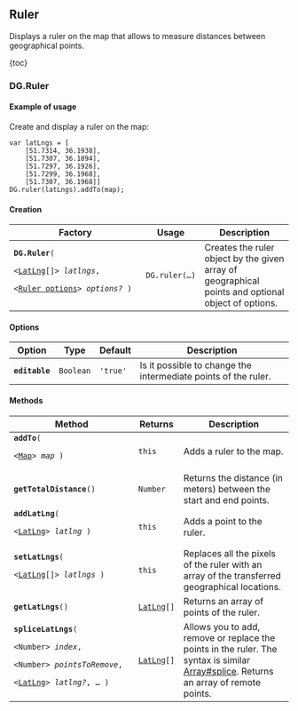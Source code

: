 ## Ruler

Displays a ruler on the map that allows to measure distances between geographical points.

{toc}

### DG.Ruler

#### Example of usage

Create and display a ruler on the map:

    var latLngs = [
        [51.7314, 36.1938],
        [51.7307, 36.1894],
        [51.7297, 36.1926],
        [51.7299, 36.1968],
        [51.7307, 36.1968]]
    DG.ruler(latLngs).addTo(map);

#### Creation

<table>
    <thead>
        <tr>
            <th>Factory</th>
            <th>Usage</th>
            <th>Description</th>
        </tr>
    </thead>
    <tbody>
        <tr>
            <td><code><b>DG.Ruler</b>(
                <nobr>&lt;<a href="/doc/maps/en/manual/basic-types#dglatlng">LatLng</a>[]&gt; <i>latlngs</i>,</nobr>
                <nobr>&lt;<a href="#dgruler-options">Ruler options</a>&gt; <i>options?</i> )</nobr>
            </code></td>
            <td><code>DG.ruler(&hellip;)</code></td>
            <td>Creates the ruler object by the given array of geographical points and optional object of options.</td>
        </tr>
    </tbody>
</table>

#### Options

<table id='dgruler-options'>
    <thead>
        <tr>
            <th>Option</th>
            <th>Type</th>
            <th>Default</th>
            <th>Description</th>
        </tr>
    </thead>
    <tbody>
        <tr>
            <td><code><b>editable</b></code></td>
            <td><code>Boolean</code></td>
            <td><code><span class="string">'true'</span></td>
            <td>Is it possible to change the intermediate points of the ruler.</td>
        </tr>
    </tbody>
</table>

#### Methods

<table>
    <thead>
        <tr>
            <th>Method</th>
            <th>Returns</th>
            <th>Description</th>
        </tr>
    </thead>
    <tbody>
        <tr>
            <td><code><b>addTo</b>(
                <nobr>&lt;<a href="/doc/maps/en/manual/map#dgmap">Map</a>&gt; <i>map</i> )</nobr>
            </code></td>
            <td><code>this</code></td>
            <td>Adds a ruler to the map.</td>
        </tr>
        <tr>
            <td><code><b>getTotalDistance</b>()</nobr></code></td>
            <td><code>Number</code></td>
            <td>Returns the distance (in meters) between the start and end points.</td>
        </tr>
        <tr>
            <td><code><b>addLatLng</b>(
                <nobr>&lt;<a href="/doc/maps/en/manual/basic-types#dglatlng">LatLng</a>&gt; <i>latlng</i> )</nobr>
            </code></td>
            <td><code>this</code></td>
            <td>Adds a point to the ruler.</td>
        </tr>
        <tr>
            <td><code><b>setLatLngs</b>(
                <nobr>&lt;<a href="/doc/maps/en/manual/basic-types#dglatlng">LatLng</a>[]&gt; <i>latlngs</i> )</nobr>
            </code></td>
            <td><code>this</code></td>
            <td>Replaces all the pixels of the ruler with an array of the transferred geographical locations.</td>
        </tr>
        <tr>
            <td><code><b>getLatLngs</b>()</code></td>
            <td><code><a href="/doc/maps/en/manual/basic-types#dglatlng">LatLng</a>[]</code></td>
            <td>Returns an array of points of the ruler.</td>
        </tr>
        <tr>
            <td><code><b>spliceLatLngs</b>(
                <nobr>&lt;Number&gt; <i>index</i></nobr>,
                <nobr>&lt;Number&gt; <i>pointsToRemove</i></nobr>,
                <nobr>&lt;<a href="/doc/maps/en/manual/basic-types#dglatlng">LatLng</a>&gt; <i>latlng?</i>, &hellip; )</nobr>
            </code></td>
            <td><code><a href="/doc/maps/en/manual/basic-types#dglatlng">LatLng</a>[]</code></td>
            <td>Allows you to add, remove or replace the points in the ruler. The syntax is similar
                <a target="_blank" href="https://developer.mozilla.org/en/JavaScript/Reference/Global_Objects/Array/splice">Array#splice</a>.
                Returns an array of remote points.</td>
        </tr>
    </tbody>
</table>
